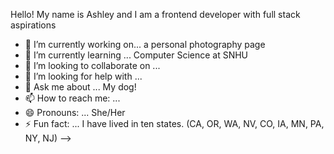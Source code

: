 Hello! My name is Ashley and I am a frontend developer with full stack aspirations

- 🔭 I’m currently working on... a personal photography page
- 🌱 I’m currently learning ... Computer Science at SNHU
- 👯 I’m looking to collaborate on ...
- 🤔 I’m looking for help with ...
- 💬 Ask me about ... My dog!
- 📫 How to reach me: ...
- 😄 Pronouns: ... She/Her
- ⚡ Fun fact: ... I have lived in ten states. (CA, OR, WA, NV, CO, IA, MN, PA, NY, NJ)
-->
